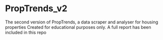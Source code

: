 # PropTrends_v2
The second version of PropTrends, a data scraper and analyser for housing properties
Created for educational purposes only. A full report has been included in this repo
